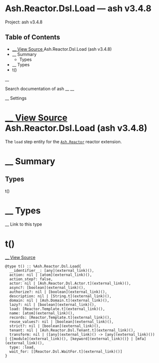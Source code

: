 # Ash.Reactor.Dsl.Load — ash v3.4.8

Project: ash v3.4.8

## Table of Contents

- [ __ View Source ](external_link) Ash.Reactor.Dsl.Load (ash v3.4.8)
- __ Summary
  - Types
- __ Types
- t()

__

Search documentation of ash __ __

__ Settings

#  [ __ View Source ](external_link) Ash.Reactor.Dsl.Load (ash v3.4.8)

The `load` step entity for the [`Ash.Reactor`](external_link) reactor extension.

#  __ Summary

##  Types

t()

#  __ Types

__ Link to this type

# t()

[ __ View Source ](external_link)
    
    
    @type t() :: %Ash.Reactor.Dsl.Load{
      __identifier__: [any](external_link)(),
      action: nil | [atom](external_link)(),
      action_step?: false,
      actor: nil | [Ash.Reactor.Dsl.Actor.t](external_link)(),
      async?: [boolean](external_link)(),
      authorize?: nil | [boolean](external_link)(),
      description: nil | [String.t](external_link)(),
      domain: nil | [Ash.Domain.t](external_link)(),
      lazy?: nil | [boolean](external_link)(),
      load: [Reactor.Template.t](external_link)(),
      name: [atom](external_link)(),
      records: [Reactor.Template.t](external_link)(),
      reuse_values?: nil | [boolean](external_link)(),
      strict?: nil | [boolean](external_link)(),
      tenant: nil | [Ash.Reactor.Dsl.Tenant.t](external_link)(),
      transform: nil | ([any](external_link)() -> [any](external_link)()) | {[module](external_link)(), [keyword](external_link)()} | [mfa](external_link)(),
      type: :load,
      wait_for: [[Reactor.Dsl.WaitFor.t](external_link)()]
    }
